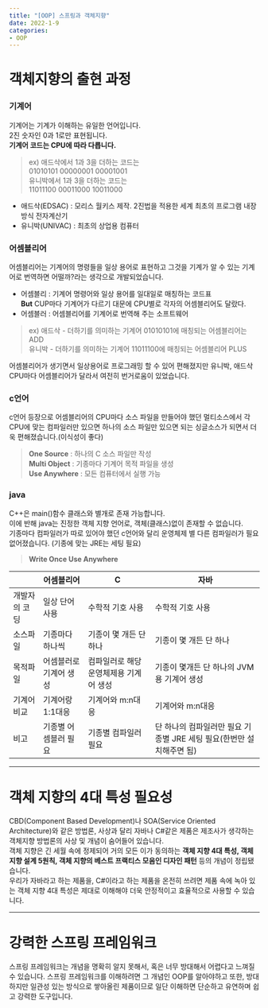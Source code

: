 ```yaml
---
title: "[OOP] 스프링과 객체지향"
date: 2022-1-9
categories:
- OOP
---
```

# 객체지향의 출현 과정  
### 기계어    
기계어는 기계가 이해하는 유일한 언어입니다.  
2진 숫자인 0과 1로만 표현됩니다.  
**기계어 코드는 CPU에 따라 다릅니다.**  
> ex) 애드삭에서 1과 3을 더하는 코드는  
> 01010101 00000001 00001001  
> 유니박에서 1과 3을 더하는 코드는  
> 11011100 00011000 10011000
* 애드삭(EDSAC) : 모리스 월키스 제작. 2진법을 적용한 세계 최초의 프로그램 내장 방식 전자계산기  
* 유니박(UNIVAC) : 최초의 상업용 컴퓨터  

### 어셈블리어  
어셈블리어는 기계어의 명령들을 일상 용어로 표현하고 그것을 기계가 알 수 있는 기계어로 번역하면 어떨까?라는 생각으로 개발되었습니다.  
- 어셈블리 : 기계어 명령어와 일상 용어를 일대일로 매칭하는 코드표  
**But** CUP마다 기계어가 다르기 대문에 CPU별로 각자의 어셈블리어도 달랐다.  
- 어셈블러 : 어셈블리어를 기계어로 번역해 주는 소프트웨어  
> ex) 애드삭 - 더하기를 의미하는 기계어 01010101에 매칭되는 어셈블리어는 ADD  
    유니박 - 더하기를 의미하는 기계어 11011100에 매칭되는 어셈블리어 PLUS  

어셈블리어가 생기면서 일상용어로 프로그래밍 할 수 있어 편해졌지만 유니박, 애드삭 CPU마다 어셈블리어가 달라서 여전히 번거로움이 있었습니다.  

### c언어  
c언어 등장으로 어셈블리어의 CPU마다 소스 파일을 만들어야 했던 멀티소스에서 각 CPU에 맞는 컴파일러만 있으면 하나의 소스 파일만 있으면 되는 싱글소스가 되면서 더욱 편해졌습니다.(이식성이 좋다)  
> **One Source** : 하나의 C 소스 파일만 작성  
> **Multi Object** : 기종마다 기계어 목적 파일을 생성  
> **Use Anywhere** : 모든 컴퓨터에서 실행 가능

### java  
C++은 main()함수 클래스와 별개로 존재 가능합니다.  
이에 반해 java는 진정한 객체 지향 언어로, 객체(클래스)없이 존재할 수 없습니다.  
기종마다 컴파일러가 따로 있어야 했던 c언어와 달리 운영체제 별 다른 컴파일러가 필요 없어졌습니다. (기종에 맞는 JRE는 세팅 필요)  
> **Write Once Use Anywhere**  

||어셈블리어|C|자바|
|---|---------|---|-----|
|개발자의 코딩|일상 단어 사용|수학적 기호 사용|수학적 기호 사용|
|소스파일|기종마다 하나씩|기종이 몇 개든 단 하나|기종이 몇 개든 단 하나|
|목적파일|어셈블러로 기계어 생성|컴파일러로 해당 운영체제용 기계어 생성|기종이 몇개든 단 하나의 JVM용 기계어 생성|
|기계어 비교|기계어랑 1:1대응|기계어와 m:n대응|기계어와 m:n대응|
|비고|기종별 어셈블러 필요|기종별 컴파일러 필요|단 하나의 컴파일러만 필요 기종별 JRE 세팅 필요(한번만 설치해주면 됨)|

---
# 객체 지향의 4대 특성 필요성  
CBD(Component Based Development)나 SOA(Service Oriented Architecture)와 같은 방법론, 사상과 달리 자바나 C#같은 제품은 제조사가 생각하는 객체지향 방법론의 사상 및 개념이 숨어들어 있습니다.  
객체 지향은 긴 세월 속에 정제되어 거의 모든 이가 동의하는 **객체 지향 4대 특성, 객체 지향 설계 5원칙, 객체 지향의 베스트 프랙티스 모음인 디자인 패턴** 등의 개념이 정립됐습니다.  
 우리가 자바라고 하는 제품을, C#이라고 하는 제품을 온전히 쓰려면 제품 속에 녹아 있는 객체 지향 4대 특성은 제대로 이해해야 더욱 안정적이고 효율적으로 사용할 수 있습니다.

---
# 강력한 스프링 프레임워크  
스프링 프레임워크는 개념을 명확히 알지 못해서, 혹은 너무 방대해서 어렵다고 느껴질 수 있습니다. 스프링 프레임워크를 이해하려면 그 개념인 OOP를 알아야하고 또한, 방대하지만 일관성 있는 방식으로 쌓아올린 제품이므로 일단 이해하면 단순하고 유연하며 쉽고 강력한 도구입니다.

